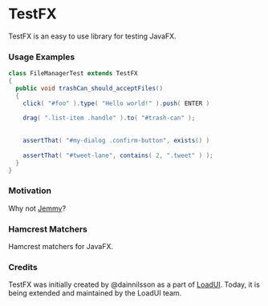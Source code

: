 TestFX
======

TestFX is an easy to use library for testing JavaFX.

### Usage Examples

```java
class FileManagerTest extends TestFX
{
  public void trashCan_should_acceptFiles()
  {
    click( "#foo" ).type( "Hello world!" ).push( ENTER )
  
    drag( ".list-item .handle" ).to( "#trash-can" );
    
  
    assertThat( "#my-dialog .confirm-button", exists() )
  
    assertThat( "#tweet-lane", contains( 2, ".tweet" ) );
  }
}
```

### Motivation
Why not [Jemmy][1]? 

### Hamcrest Matchers
Hamcrest matchers for JavaFX.


### Credits
TestFX was initially created by @dainnilsson as a part of [LoadUI][2]. Today, it is being extended
and maintained by the LoadUI team.

[1]: https://jemmy.java.net/              "Jemmy website"
[2]: https://github.com/SmartBear/loadui  "LoadUI project at Github"
